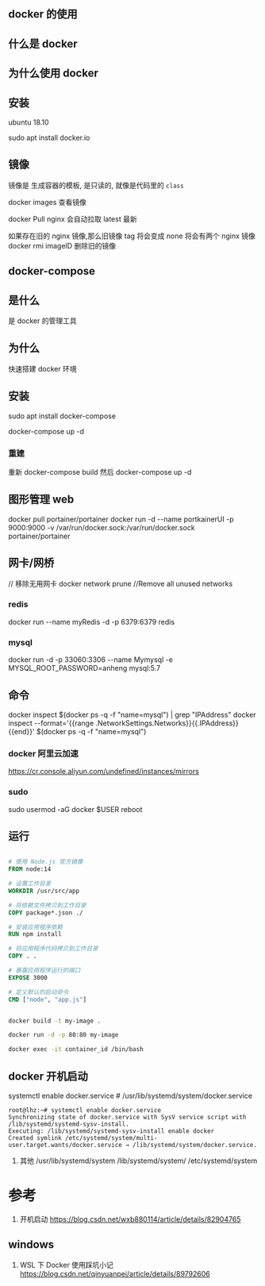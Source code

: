 ## docker 的使用

## 什么是 docker

## 为什么使用 docker

## 安装

ubuntu 18.10

sudo apt install docker.io

## 镜像

镜像是 生成容器的模板, 是只读的, 就像是代码里的 `class`

docker images 查看镜像

docker Pull nginx 会自动拉取 latest 最新

如果存在旧的 nginx 镜像,那么旧镜像 tag 将会变成 none
将会有两个 nginx 镜像
docker rmi imageID 删除旧的镜像

## docker-compose

## 是什么

是 docker 的管理工具

## 为什么

快速搭建 docker 环境

## 安装

sudo apt install docker-compose

docker-compose up -d

### 重建

重新 docker-compose build
然后 docker-compose up -d

## 图形管理 web

docker pull portainer/portainer
docker run -d --name portkainerUI -p 9000:9000 -v /var/run/docker.sock:/var/run/docker.sock portainer/portainer

## 网卡/网桥

// 移除无用网卡
docker network prune //Remove all unused networks

### redis

docker run --name myRedis -d -p 6379:6379 redis

### mysql

docker run -d -p 33060:3306 --name Mymysql -e MYSQL_ROOT_PASSWORD=anheng mysql:5.7

## 命令

docker inspect $(docker ps -q -f "name=mysql") | grep "IPAddress"
docker inspect --format='{{range .NetworkSettings.Networks}}{{.IPAddress}}{{end}}' $(docker ps -q -f "name=mysql")

### docker 阿里云加速

https://cr.console.aliyun.com/undefined/instances/mirrors

### sudo

sudo usermod -aG docker $USER
reboot

## 运行

```DockerFile

# 使用 Node.js 官方镜像
FROM node:14

# 设置工作目录
WORKDIR /usr/src/app

# 将依赖文件拷贝到工作目录
COPY package*.json ./

# 安装应用程序依赖
RUN npm install

# 将应用程序代码拷贝到工作目录
COPY . .

# 暴露应用程序运行的端口
EXPOSE 3000

# 定义默认的启动命令
CMD ["node", "app.js"]


```

```bash

docker build -t my-image .

docker run -d -p 80:80 my-image

docker exec -it container_id /bin/bash

```

## docker 开机启动

systemctl enable docker.service # /usr/lib/systemd/system/docker.service

```out
root@lhz:~# systemctl enable docker.service
Synchronizing state of docker.service with SysV service script with /lib/systemd/systemd-sysv-install.
Executing: /lib/systemd/systemd-sysv-install enable docker
Created symlink /etc/systemd/system/multi-user.target.wants/docker.service → /lib/systemd/system/docker.service.

```

1. 其他
   /usr/lib/systemd/system
   /lib/systemd/system/
   /etc/systemd/system

# 参考

1. 开机启动
   https://blog.csdn.net/wxb880114/article/details/82904765

## windows

1. WSL 下 Docker 使用踩坑小记
   https://blog.csdn.net/qinyuanpei/article/details/89792606
